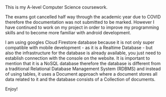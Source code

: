 This is my A-level Computer Science coursework. 

The exams got cancelled half way through the academic year due to COVID therefore the documentation was not submitted to be marked. However I have continued to work on my project in order to improve my programming skills and to become more familiar with android development. 

I am using googles Cloud Firestore database because it is not only super compatible with mobile development - as it is a Realtime Database - but also the infrastructure for the database is already available, you just need to establish connection with the console on the website. It is important to mention that it is a NoSQL database therefore the database is different from a traditional Relational Database Management System (RDBMS) and instead of using tables, it uses a Document approach where a document stores all data related to it and the database consists of a Collection of documents.

Enjoy!

